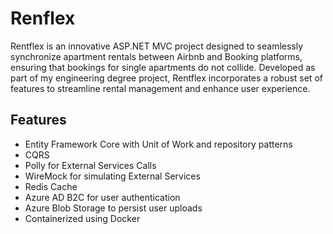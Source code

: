 # Renflex
Rentflex is an innovative ASP.NET MVC project designed to seamlessly synchronize apartment rentals between Airbnb and Booking platforms, ensuring that bookings for single apartments do not collide. Developed as part of my engineering degree project, Rentflex incorporates a robust set of features to streamline rental management and enhance user experience.

## Features
* Entity Framework Core with Unit of Work and repository patterns
* CQRS
* Polly for External Services Calls
* WireMock for simulating External Services
* Redis Cache
* Azure AD B2C for user authentication
* Azure Blob Storage to persist user uploads
* Containerized using Docker
